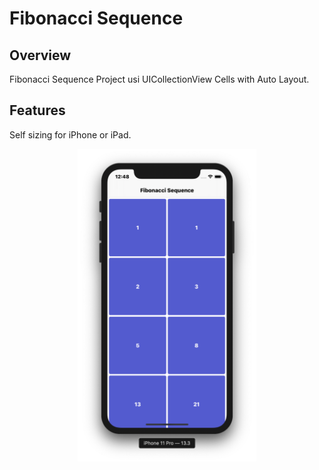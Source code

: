 # Fibonacci Sequence

## Overview
Fibonacci Sequence Project usi UICollectionView Cells with Auto Layout.

## Features
Self sizing for iPhone or iPad.

<p align="center">
  <img height="500" src="/iOSFibonacciSequence.png">
</p>
